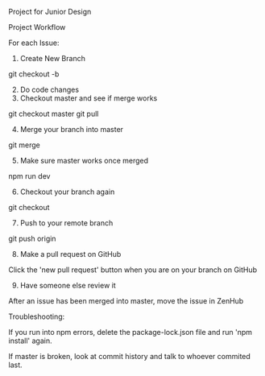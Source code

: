 
Project for Junior Design

Project Workflow

For each Issue:

1. Create New Branch

git checkout -b <IssueName>

2. Do code changes
3. Checkout master and see if merge works

git checkout master
git pull

4. Merge your branch into master

git merge <IssueName>

5. Make sure master works once merged

npm run dev

6. Checkout your branch again

git checkout <IssueName>

7. Push to your remote branch

git push origin <IssueName>

8. Make a pull request on GitHub

Click the 'new pull request' button when you are on your branch on GitHub

9. Have someone else review it

After an issue has been merged into master, move the issue in ZenHub


Troubleshooting:

If you run into npm errors, delete the package-lock.json file and run 'npm install' again.

If master is broken, look at commit history and talk to whoever commited last.